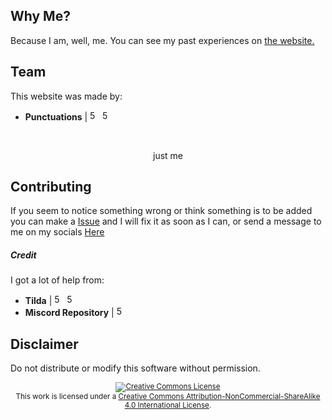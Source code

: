 
## Why Me?
Because I am, well, me. You can see my past experiences on [the website.](https://punctuation.cf/experiences)

## Team
This website was made by:

- **Punctuations** | <a href="https://github.com/punctuations" rel="some text"><img href="example.com" src="https://ialex11.github.io/assets/github.svg" width="16" height="16" title="500px" alt="500px"></a> <a href="https://www.reddit.com/u/yetanothersemicolon" rel="some text"><img href="example.com" src="https://ialex11.github.io/assets/reddit.svg" width="16" height="16" title="500px" alt="500px"></a>
<br>
<p align="center">just me</a>

## Contributing
If you seem to notice something wrong or think something is to be added you can make a [Issue](https://github.com/punctuations/juststop/issues) and I will fix it as soon as I can, or send a message to me on my socials <a href="http://punctuation.cf/contact">Here</a>

##### Credit
I got a lot of help from:
- **Tilda** | <a href="https://github.com/tilda" rel="some text"><img href="example.com" src="https://ialex11.github.io/assets/github.svg" width="16" height="16" title="500px" alt="500px"></a> <a href="https://www.reddit.com/u/RShotZz" rel="some text"><img href="example.com" src="https://ialex11.github.io/assets/reddit.svg" width="16" height="16" title="500px" alt="500px"></a>
- **Miscord Repository** | <a href="https://github.com/https://github.com/utilefordiscord/Miscord" rel="some text"><img href="example.com" src="https://ialex11.github.io/assets/github.svg" width="16" height="16" title="500px" alt="500px"></a>

## Disclaimer    

Do not distribute or modify this software without permission.

<div align="center"><sup><a rel="license" href="http://creativecommons.org/licenses/by-nc-sa/4.0/"><img alt="Creative Commons License" style="border-width:0" src="https://i.creativecommons.org/l/by-nc-sa/4.0/80x15.png" /></a><br />This work is licensed under a <a rel="license" href="http://creativecommons.org/licenses/by-nc-sa/4.0/">Creative Commons Attribution-NonCommercial-ShareAlike 4.0 International License</a>.</sup></div>

